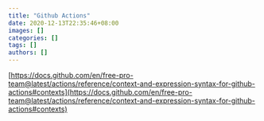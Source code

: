 ```yaml
---
title: "Github Actions"
date: 2020-12-13T22:35:46+08:00
images: []
categories: []
tags: []
authors: []
---
```


[https://docs.github.com/en/free-pro-team@latest/actions/reference/context-and-expression-syntax-for-github-actions#contexts](https://docs.github.com/en/free-pro-team@latest/actions/reference/context-and-expression-syntax-for-github-actions#contexts)
